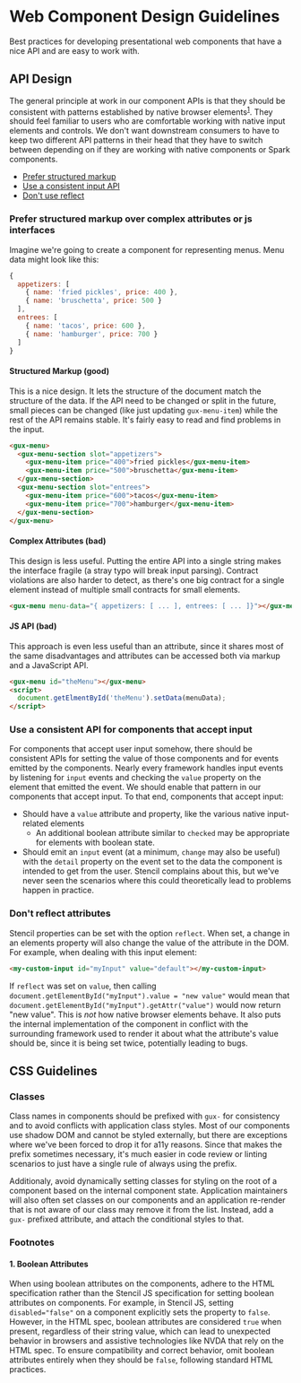 # Web Component Design Guidelines

Best practices for developing presentational web components that have a nice API and are easy to work with.

## API Design

The general principle at work in our component APIs is that they should be consistent with patterns established
by native browser elements<sup>[1](#1-boolean-attributes)</sup>. They should feel familiar to users who are comfortable working
with native input elements and controls. We don't want downstream consumers to have to keep two different API
patterns in their head that they have to switch between depending on if they are working with native components
or Spark components.

- [Prefer structured markup](#prefer-structured-markup-over-complex-attributes-or-js-interfaces)
- [Use a consistent input API](#use-a-consistent-api-for-components-that-accept-input)
- [Don't use reflect](#dont-use-reflect)

### Prefer structured markup over complex attributes or js interfaces

Imagine we're going to create a component for representing menus. Menu data might look like this:

```javascript
{
  appetizers: [
    { name: 'fried pickles', price: 400 },
    { name: 'bruschetta', price: 500 }
  ],
  entrees: [
    { name: 'tacos', price: 600 },
    { name: 'hamburger', price: 700 }
  ]
}
```

#### Structured Markup (good)

This is a nice design. It lets the structure of the document match the structure of the data. If the API
need to be changed or split in the future, small pieces can be changed (like just updating `gux-menu-item`) while
the rest of the API remains stable. It's fairly easy to read and find problems in the input.

```html
<gux-menu>
  <gux-menu-section slot="appetizers">
    <gux-menu-item price="400">fried pickles</gux-menu-item>
    <gux-menu-item price="500">bruschetta</gux-menu-item>
  </gux-menu-section>
  <gux-menu-section slot="entrees">
    <gux-menu-item price="600">tacos</gux-menu-item>
    <gux-menu-item price="700">hamburger</gux-menu-item>
  </gux-menu-section>
</gux-menu>
```

#### Complex Attributes (bad)

This design is less useful. Putting the entire API into a single string makes the interface fragile (a stray typo
will break input parsing). Contract violations are also harder to detect, as there's one big contract for a single
element instead of multiple small contracts for small elements.

```html
<gux-menu menu-data="{ appetizers: [ ... ], entrees: [ ... ]}"></gux-menu>
```

#### JS API (bad)

This approach is even less useful than an attribute, since it shares most of the same disadvantages and
attributes can be accessed both via markup and a JavaScript API.

```html
<gux-menu id="theMenu"></gux-menu>
<script>
  document.getElmentById('theMenu').setData(menuData);
</script>
```

### Use a consistent API for components that accept input

For components that accept user input somehow, there should be consistent APIs for setting the value of
those components and for events emitted by the components. Nearly every framework handles input events by
listening for `input` events and checking the `value` property on the element that emitted the event. We
should enable that pattern in our components that accept input. To that end, components that accept input:

- Should have a `value` attribute and property, like the various native input-related elements
  - An additional boolean attribute similar to `checked` may be appropriate for elements with boolean state.
- Should emit an `input` event (at a minimum, `change` may also be useful) with the `detail` property on
  the event set to the data the component is intended to get from the user. Stencil complains about this, but
  we've never seen the scenarios where this could theoretically lead to problems happen in practice.

### Don't reflect attributes

Stencil properties can be set with the option `reflect`. When set, a change in an elements property will
also change the value of the attribute in the DOM. For example, when dealing with this input element:

```html
<my-custom-input id="myInput" value="default"></my-custom-input>
```

If `reflect` was set on `value`, then calling `document.getElementById("myInput").value = "new value"` would
mean that `document.getElementById("myInput").getAttr("value")` would now return "new value". This is _not_ how
native browser elements behave. It also puts the internal implementation of the component in conflict with the surrounding
framework used to render it about what the attribute's value should be, since it is being set twice, potentially leading
to bugs.

## CSS Guidelines

### Classes

Class names in components should be prefixed with `gux-` for consistency and to avoid conflicts with application class styles.
Most of our components use shadow DOM and cannot be styled externally, but there are exceptions where we've been forced to
drop it for a11y reasons. Since that makes the prefix sometimes necessary, it's much easier in code review or linting scenarios
to just have a single rule of always using the prefix.

Additionaly, avoid dynamically setting classes for styling on the root of a component based on the internal component state.
Application maintainers will also often set classes on our components and an application re-render that is not aware of our
class may remove it from the list. Instead, add a `gux-` prefixed attribute, and attach the conditional styles to that.

### Footnotes

#### 1. Boolean Attributes

When using boolean attributes on the components, adhere to the HTML specification rather than the Stencil JS specification for setting boolean attributes on components. For example, in Stencil JS, setting `disabled="false"` on a component explicitly sets the property to `false`. However, in the HTML spec, boolean attributes are considered `true` when present, regardless of their string value, which can lead to unexpected behavior in browsers and assistive technologies like NVDA that rely on the HTML spec. To ensure compatibility and correct behavior, omit boolean attributes entirely when they should be `false`, following standard HTML practices.
